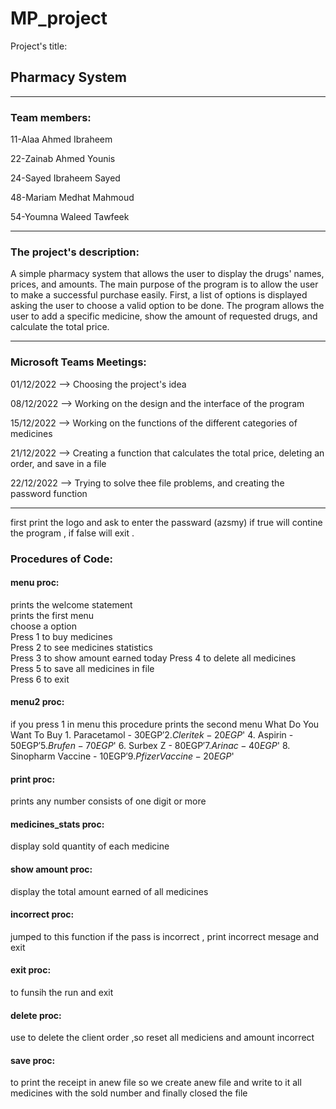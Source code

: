 # MP_project

Project's title: <h2>Pharmacy System</h2>
********************************************************************************************************************************************************************
<h3>Team members:</h3>

  11-Alaa Ahmed Ibraheem      
  
  22-Zainab Ahmed Younis     
  
  24-Sayed Ibraheem Sayed      
  
  48-Mariam Medhat Mahmoud      
  
  54-Youmna Waleed Tawfeek

******************************************************************************************************************************************************************
<h3>The project's description:</h3>
             A simple pharmacy system that allows the user to display the drugs' names, prices, and amounts. The main purpose of the program is to allow the user to                  make a successful purchase easily. First, a list of options is displayed asking the user to choose a valid option to be done. The program allows the                      user to add a specific medicine, show the amount of requested drugs, and calculate the total price.   
    
******************************************************************************************************************************************************************

<h3>Microsoft Teams Meetings:</h3>

01/12/2022 --> Choosing the project's idea

08/12/2022 --> Working on the design and the interface of the program

15/12/2022 --> Working on the functions of the different categories of medicines

21/12/2022 --> Creating a function that calculates the total price, deleting an order, and save in a file

22/12/2022 --> Trying to solve thee file problems, and creating the password function

******************************************************************************************************************************************************************

first print the logo and ask to enter the passward (azsmy) if true will contine the program , if false will exit .

<h3>Procedures of Code:</h3>

   <h4>menu proc:</h4>
                 
   prints the welcome statement          
   prints the first menu                 
                            choose a option                           
                            Press 1 to buy medicines                     
                            Press 2 to see medicines statistics                     
                            Press 3 to show amount earned today
                            Press 4 to delete all medicines                   
                            Press 5 to save all medicines in file                 
                            Press 6 to exit
                           
<h4>menu2 proc:</h4>
         
   if you press 1 in menu this procedure prints the second menu
                            What Do You Want To Buy
                            1. Paracetamol - 30EGP$'
                            2. Cleritek - 20EGP$'
                            4. Aspirin - 50EGP$'
                            5. Brufen - 70EGP$'
                            6. Surbex Z - 80EGP$'
                            7. Arinac - 40EGP$' 
                            8. Sinopharm Vaccine - 10EGP$'
                            9. Pfizer Vaccine - 20EGP$'
                            
   <h4>print proc:</h4>
         
   prints any number consists of one digit or more
                   
                   
   <h4>medicines_stats proc:</h4>
         
   display sold quantity of each medicine
                    
                    
  <h4>show amount proc:</h4>
         
   display the total amount earned of all medicines
                    
   <h4>incorrect proc:</h4>
         
   jumped to this function if the pass is incorrect , print incorrect mesage and exit
   
  <h4>exit proc:</h4>
         
   to funsih the run and exit 

  <h4>delete proc:</h4>
         
   use to delete the client order ,so reset all mediciens and amount incorrect 
   
   <h4>save proc:</h4>
         
  to print the receipt in anew file so we create anew file and write to it all medicines with the sold number and finally closed the file  
                  
                    
                 
                   
                   
        
         
         
         
         
                   
                   
                    
         
         
                            
                            
                            
                           
                            
                           
                           
                           
                             
              
         




